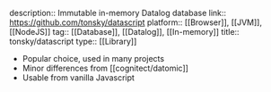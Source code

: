 description:: Immutable in-memory Datalog database
link:: https://github.com/tonsky/datascript
platform:: [[Browser]], [[JVM]], [[NodeJS]]
tag:: [[Database]], [[Datalog]], [[In-memory]]
title:: tonsky/datascript
type:: [[Library]]

- Popular choice, used in many projects
- Minor differences from [[cognitect/datomic]]
- Usable from vanilla Javascript